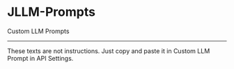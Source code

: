 # JLLM-Prompts
Custom LLM Prompts

---

These texts are not instructions. Just copy and paste it in Custom LLM Prompt in API Settings.
